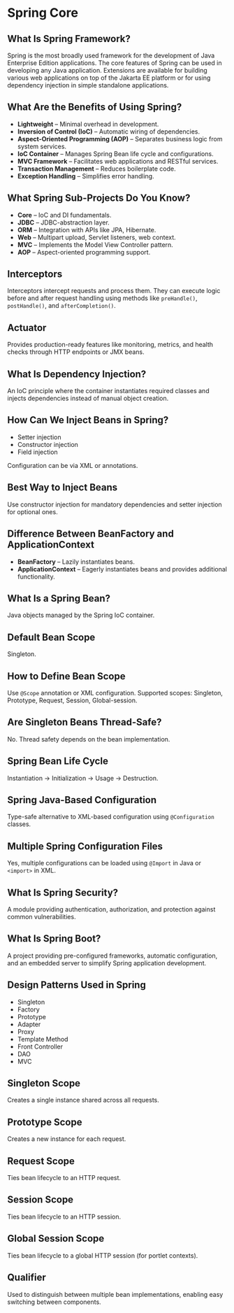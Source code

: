 # Spring Core

## What Is Spring Framework?

Spring is the most broadly used framework for the development of Java Enterprise Edition applications. The core features of Spring can be used in developing any Java application. Extensions are available for building various web applications on top of the Jakarta EE platform or for using dependency injection in simple standalone applications.

## What Are the Benefits of Using Spring?

- **Lightweight** – Minimal overhead in development.
- **Inversion of Control (IoC)** – Automatic wiring of dependencies.
- **Aspect-Oriented Programming (AOP)** – Separates business logic from system services.
- **IoC Container** – Manages Spring Bean life cycle and configurations.
- **MVC Framework** – Facilitates web applications and RESTful services.
- **Transaction Management** – Reduces boilerplate code.
- **Exception Handling** – Simplifies error handling.

## What Spring Sub-Projects Do You Know?

- **Core** – IoC and DI fundamentals.
- **JDBC** – JDBC-abstraction layer.
- **ORM** – Integration with APIs like JPA, Hibernate.
- **Web** – Multipart upload, Servlet listeners, web context.
- **MVC** – Implements the Model View Controller pattern.
- **AOP** – Aspect-oriented programming support.

## Interceptors

Interceptors intercept requests and process them. They can execute logic before and after request handling using methods like `preHandle()`, `postHandle()`, and `afterCompletion()`.

## Actuator

Provides production-ready features like monitoring, metrics, and health checks through HTTP endpoints or JMX beans.

## What Is Dependency Injection?

An IoC principle where the container instantiates required classes and injects dependencies instead of manual object creation.

## How Can We Inject Beans in Spring?

- Setter injection
- Constructor injection
- Field injection

Configuration can be via XML or annotations.

## Best Way to Inject Beans

Use constructor injection for mandatory dependencies and setter injection for optional ones.

## Difference Between BeanFactory and ApplicationContext

- **BeanFactory** – Lazily instantiates beans.
- **ApplicationContext** – Eagerly instantiates beans and provides additional functionality.

## What Is a Spring Bean?

Java objects managed by the Spring IoC container.

## Default Bean Scope

Singleton.

## How to Define Bean Scope

Use `@Scope` annotation or XML configuration. Supported scopes: Singleton, Prototype, Request, Session, Global-session.

## Are Singleton Beans Thread-Safe?

No. Thread safety depends on the bean implementation.

## Spring Bean Life Cycle

Instantiation → Initialization → Usage → Destruction.

## Spring Java-Based Configuration

Type-safe alternative to XML-based configuration using `@Configuration` classes.

## Multiple Spring Configuration Files

Yes, multiple configurations can be loaded using `@Import` in Java or `<import>` in XML.

## What Is Spring Security?

A module providing authentication, authorization, and protection against common vulnerabilities.

## What Is Spring Boot?

A project providing pre-configured frameworks, automatic configuration, and an embedded server to simplify Spring application development.

## Design Patterns Used in Spring

- Singleton
- Factory
- Prototype
- Adapter
- Proxy
- Template Method
- Front Controller
- DAO
- MVC

## Singleton Scope

Creates a single instance shared across all requests.

## Prototype Scope

Creates a new instance for each request.

## Request Scope

Ties bean lifecycle to an HTTP request.

## Session Scope

Ties bean lifecycle to an HTTP session.

## Global Session Scope

Ties bean lifecycle to a global HTTP session (for portlet contexts).

## Qualifier

Used to distinguish between multiple bean implementations, enabling easy switching between components.
